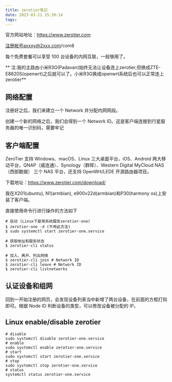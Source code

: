```yaml
---
title: zerotier笔记
date: 2023-03-21 15:39:14
tags:
---
```


官方网站地址：https://www.zerotier.com

注册帐号axxxy@2xxx.com/com8

每个免费套餐可以享受 100 台设备的内网互联，一般够用了。

** 注:我的主路由小米R3G(Padavan)始终无法让设备连上zerotier,但换成ZTE-E8820S(openwrt)之后就可以了。小米R3G换成openwrt系统后也可以正常连上zerotier**

## 网络配置

注册好之后，我们来建立一个 Network 并分配内网网段。

创建一个新的网络之后，我们会得到一个 Network ID。这是客户端连接到行星服务器的唯一识别码，需要牢记

## 客户端配置

ZeroTier 支持 Windows、macOS、Linux 三大桌面平台，iOS、Android 两大移动平台，QNAP（威连通）、Synology（群晖）、Western Digital MyCloud NAS（西部数据） 三个 NAS 平台，还支持 OpenWrt/LEDE 开源路由器项目。

下载地址：https://www.zerotier.com/download/

我在X201(ubuntu), N1(armbian), e900v22d(armbian)和P30(harmony os)上安装了客户端。

直接使用命令行进行操作的方法如下

```console
# 启动 (Linux下是用系统服务zerotier-one)
$ zerotier-one -d (不用此方法)
$ sudo systemctl start zerotier-one.service

# 获取地址和服务状态
$ zerotier-cli status

# 加入、离开、列出网络
$ zerotier-cli join # Network ID
$ zerotier-cli leave # Network ID
$ zerotier-cli listnetworks
```

## 认证设备和组网

回到一开始注册的网页，会发现设备列表当中新增了两台设备，在前面的方框打钩即可。根据 Node ID 判断设备的类型，可以修改设备被分配的 IP。

## Linux enable/disable zerotier

```console
# disable
sudo systemctl disable zerotier-one.service
# enable
sudo systemctl enable zerotier-one.service
# start
sudo systemctl start zerotier-one.service
# stop
sudo systemctl stop zerotier-one.service
# status
systemctl status zerotier-one.service
```
